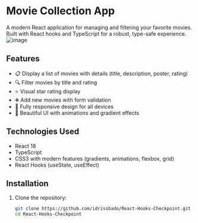 # Movie Collection App

A modern React application for managing and filtering your favorite movies. Built with React hooks and TypeScript for a robust, type-safe experience.
![image](https://github.com/user-attachments/assets/71de5d6b-e766-45fb-b2d6-d159ce2dd539)


## Features

- 📋 Display a list of movies with details (title, description, poster, rating)
- 🔍 Filter movies by title and rating
- ⭐ Visual star rating display
- ➕ Add new movies with form validation
- 📱 Fully responsive design for all devices
- 🎨 Beautiful UI with animations and gradient effects

## Technologies Used

- React 18
- TypeScript
- CSS3 with modern features (gradients, animations, flexbox, grid)
- React Hooks (useState, useEffect)

## Installation

1. Clone the repository:
   ```bash
   git clone https://github.com/idrissbado/React-Hooks-Checkpoint.git
   cd React-Hooks-Checkpoint
